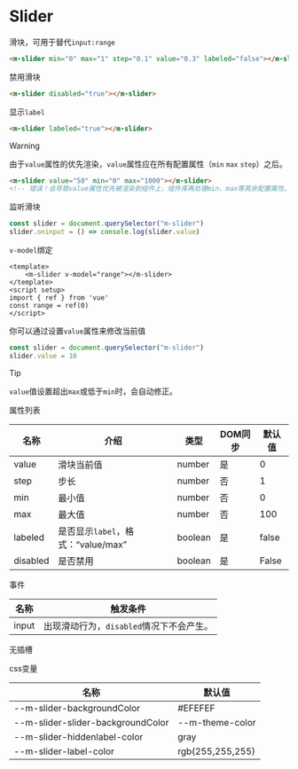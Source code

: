 # Slider

滑块，可用于替代`input:range`

```html
<m-slider min="0" max="1" step="0.1" value="0.3" labeled="false"></m-slider>
```

禁用滑块

```html
<m-slider disabled="true"></m-slider>
```

显示`label`

```html
<m-slider labeled="true"></m-slider>
```

> [!Warning]
>
> 由于`value`属性的优先渲染，`value`属性应在所有配置属性（`min` `max` `step`）之后。
>
> ```html
> <m-slider value="50" min="0" max="1000"></m-slider>
> <!-- 错误！会导致value属性优先被渲染到组件上，组件库再处理min、max等其余配置属性。  ->
> ```

监听滑块

```js
const slider = document.querySelector("m-slider")
slider.oninput = () => console.log(slider.value)
```

`v-model`绑定

```vue
<template>
	<m-slider v-model="range"></m-slider>
</template>
<script setup>
import { ref } from 'vue'
const range = ref(0)
</script>
```

你可以通过设置`value`属性来修改当前值

```js
const slider = document.querySelector("m-slider")
slider.value = 10
```

> [!TIP]
>
> `value`值设置超出`max`或低于`min`时，会自动修正。

属性列表

| 名称     | 介绍                               | 类型    | DOM同步 | 默认值 |
| -------- | ---------------------------------- | ------- | ------- | ------ |
| value    | 滑块当前值                         | number  | 是      | 0      |
| step     | 步长                               | number  | 否      | 1      |
| min      | 最小值                             | number  | 否      | 0      |
| max      | 最大值                             | number  | 否      | 100    |
| labeled  | 是否显示`label`，格式：“value/max” | boolean | 是      | false  |
| disabled | 是否禁用                           | boolean | 是      | False  |

事件

| 名称  | 触发条件                                 |
| ----- | ---------------------------------------- |
| input | 出现滑动行为，`disabled`情况下不会产生。 |

无插槽

css变量

| 名称                              | 默认值           |
| --------------------------------- | ---------------- |
| --m-slider-backgroundColor        | #EFEFEF          |
| --m-slider-slider-backgroundColor | --m-theme-color  |
| --m-slider-hiddenlabel-color      | gray             |
| --m-slider-label-color            | rgb(255,255,255) |

